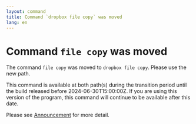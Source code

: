 ```yaml
---
layout: command
title: Command `dropbox file copy` was moved
lang: en
---
```


# Command `file copy` was moved

The command `file copy` was moved to `dropbox file copy`. Please use the new path.

This command is available at both path(s) during the transition period until the build released before 2024-06-30T15:00:00Z. If you are using this version of the program, this command will continue to be available after this date.

Please see [Announcement](https://github.com/watermint/toolbox/discussions/799) for more detail.


